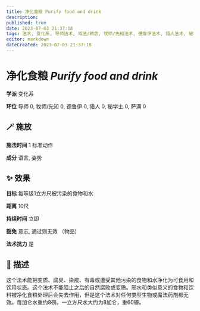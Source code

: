 ```yaml
---
title: 净化食粮 Purify food and drink
description: 
published: true
date: 2023-07-03 21:37:18
tags: 法术, 变化系, 导师法术, 戏法/祷念, 牧师/先知法术, 德鲁伊法术, 猎人法术, 秘学士法术, 萨满法术
editor: markdown
dateCreated: 2023-07-03 21:37:18
---
```


# **净化食粮** *Purify food and drink*

**学派** 变化系 

**环位** 导师 0, 牧师/先知 0, 德鲁伊 0, 猎人 0, 秘学士 0, 萨满 0

## 🪄 施放

**施法时间** 1 标准动作

**成分** 语言, 姿势

## ✨ 效果 

**目标** 每等级1立方尺被污染的食物和水 

**距离** 10尺  

**持续时间** 立即 

**豁免** 意志, 通过则无效 （物品）

**法术抗力** 是

## 📖 描述

这个法术能把变质、腐臭、染疫、有毒或遭受其他污染的食物和水净化为可食用和饮用状态。这个法术不能阻止之后的自然腐败或变质。邪水和类似意义的食物和饮料被净化食粮处理后会失去作用，但是这个法术对任何类型生物或魔法药剂都无效。每加仑水重约8磅。一立方尺水大约为8加仑，重60磅。
    